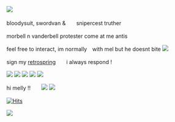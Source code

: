 　　　![](https://files.catbox.moe/wx34z9.png)
  
　　　bloodysuit, swordvan &　　snipercest truther 
    
　　　morbell n vanderbell protester come at me antis

　　　feel free to interact, im normally　with mel but he doesnt bite ![](https://files.catbox.moe/5pbf3z.gif)
  
　　　sign my [retrospring](https://retrospring.net/@coffeencola)　　i always respond !
 
　　　![](https://files.catbox.moe/9ce3b2.gif) ![](https://files.catbox.moe/u6w0z1.gif) ![](https://files.catbox.moe/v2erfy.png) ![](https://files.catbox.moe/o2d2k4.gif) ![](https://files.catbox.moe/qao5m5.gif)
  
　　　hi melly !!　　![](https://files.catbox.moe/dpzxrp.gif) ![](https://files.catbox.moe/jkrrv8.gif)

　　　[![Hits](https://hits.seeyoufarm.com/api/count/incr/badge.svg?url=https%3A%2F%2Fgithub.com%2Fgjbae1212%2Fhit-counter&count_bg=%23000000&title_bg=%235F6026&icon=&icon_color=%23E7E7E7&title=views&edge_flat=true)](https://hits.seeyoufarm.com)

　　　![](https://files.catbox.moe/ojzvsn.png)













